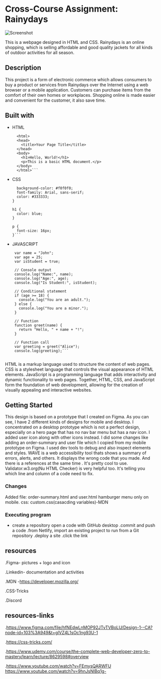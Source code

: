 # Cross-Course Assignment: Rainydays

![Screenshot](https://drive.google.com/uc?export=view&id=1-JNTPUEk1tzQlcYV23iZlhiNz_lPtM4j)

This is a webpage designed in HTML and CSS.
Rainydays is an online shopping, which is selling affordable and good quality jackets for all kinds of outdoor activities for all season.

## Description

This project is a form of electronic commerce which allows consumers to buy a product or services from Rainydays over the Internet using a web browser or a mobile application. Customers can purchase items from the comfort of their own homes or workplaces. Shopping online is made easier and convenient for the customer, it also save time.

## Built with 

- HTML
  ```<!DOCTYPE html>
    <html>
    <head>
      <title>Your Page Title</title>
    </head>
    <body>
      <h1>Hello, World!</h1>
      <p>This is a basic HTML document.</p>
    </body>
    </html>```

- CSS 
    ```body {
      background-color: #f0f0f0;
      font-family: Arial, sans-serif;
      color: #333333;
    }

    h1 {
      color: blue;
    }

    p {
      font-size: 16px;
    }```

- JAVASCRIPT
   ``` // Variables
    var name = "John";
    var age = 25;
    var isStudent = true;

    // Console output
    console.log("Name:", name);
    console.log("Age:", age);
    console.log("Is Student:", isStudent);

    // Conditional statement
    if (age >= 18) {
      console.log("You are an adult.");
    } else {
      console.log("You are a minor.");
    }

    // Function
    function greet(name) {
      return "Hello, " + name + "!";
    }

    // Function call
    var greeting = greet("Alice");
    console.log(greeting);```


HTML is a markup language used to structure the content of web pages. CSS is a stylesheet language that controls the visual appearance of HTML elements. JavaScript is a programming language that adds interactivity and dynamic functionality to web pages. Together, HTML, CSS, and JavaScript form the foundation of web development, allowing for the creation of visually appealing and interactive websites.


## Getting Started

This design is based on a prototype that I created on Figma. As you can see, I have 2 different kinds of designs for mobile and desktop. I concentrated on a desktop prototype which is not a perfect design, especially on a hero page that has no nav bar menu but has a nav icon. I added user icon along with other icons instead. I did some changes like adding an order-summary and user file which I copied from my mobile prototype on Figma.
I used dev tools to debug and also inspect elements and styles.
WAVE is a web accessibility tool thats shows a summary of errors, alerts, and others. It displays the wrong code that you made. And there is a references at the same time . It's pretty cool to use.
Validator.w3.org(Nu HTML Checker) is very helpful too. It's telling you which line and column of a code need to fix.

### Changes

Added file: order-summary.html and user.html
hamburger menu only on mobile.
css: custom.css(casacding variables)-MDN

### Executing program

- create a repository
 open a code with GitHub desktop
.commit and push a code
.from Netlify, import an existing project to run from a Git repository
.deploy a site
.click the link

## resources

.Figma- pictures + logo and icon

.Linkedin- documentation and activities

.MDN -https://developer.mozilla.org/

.CSS-Tricks

.Discord

## resources-links

.https://www.figma.com/file/hfNEdwLnMOP92JTvTVBoLU/Design-1--CA?node-id=103%3A949&t=glVZ4L1sOc1ng93U-1

.https://css-tricks.com/

.https://www.udemy.com/course/the-complete-web-developer-zero-to-mastery/learn/lecture/8629598#overview

.https://www.youtube.com/watch?v=FEmysQARWFU
https://www.youtube.com/watch?v=9hnJsNIBq1g-
